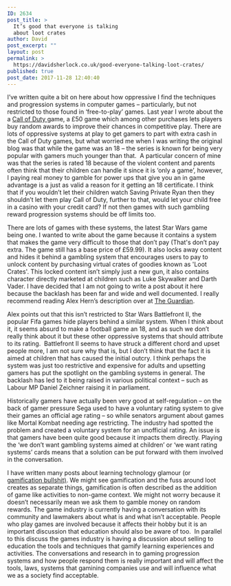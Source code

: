 ```yaml
---
ID: 2634
post_title: >
  It’s good that everyone is talking
  about loot crates
author: David
post_excerpt: ""
layout: post
permalink: >
  https://davidsherlock.co.uk/good-everyone-talking-loot-crates/
published: true
post_date: 2017-11-28 12:40:40
---
```

I’ve written quite a bit on here about how oppressive I find the techniques and progression systems in computer games – particularly, but not restricted to those found in ‘free-to-play’ games. Last year I wrote about the a <a href="http://davidsherlock.co.uk/glamorous-games-call-of-duty-blood-guts-and-gambling-for-kids/">Call of Duty </a>game, a £50 game which among other purchases lets players buy random awards to improve their chances in competitive play. There are lots of oppressive systems at play to get gamers to part with extra cash in the Call of Duty games, but what worried me when I was writing the original blog was that while the game was an 18 – the series is known for being very popular with gamers much younger than that.  A particular concern of mine was that the series is rated 18 because of the violent content and parents often think that their children can handle it since it is ‘only a game’, however, I paying real money to gamble for power ups that give you an in game advantage is a just as valid a reason for it getting an 18 certificate. I think that if you wouldn’t let their children watch Saving Private Ryan then they shouldn’t let them play Call of Duty, further to that, would let your child free in a casino with your credit card? If not then games with such gambling reward progression systems should be off limits too.

There are lots of games with these systems, the latest Star Wars game being one. I wanted to write about the game because it contains a system that makes the game very difficult to those that don’t pay (That's don’t pay extra. The game still has a base price of £59.99). It also locks away content and hides it behind a gambling system that encourages users to pay to unlock content by purchasing virtual crates of goodies known as 'Loot Crates'. This locked content isn’t simply just a new gun, it also contains character directly marketed at children such as Luke Skywalker and Darth Vader. I have decided that I am not going to write a post about it here because the backlash has been far and wide and well documented. I really recommend reading Alex Hern’s description over at <a href="https://www.theguardian.com/games/shortcuts/2017/nov/26/how-much-star-wars-battlefront-ii-and-the-problem-with-paid-for-video-game-rewards">The Guardian</a>.

Alex points out that this isn’t restricted to Star Wars Battlefront II, the popular Fifa games hide players behind a similar system. When I think about it, it seems absurd to make a football game an 18, and as such we don’t really think about it but these other oppressive systems that should attribute to its rating.  Battlefront II seems to have struck a different chord and upset people more, I am not sure why that is, but I don’t think that the fact it is aimed at children that has caused the initial outcry. I think perhaps the system was just too restrictive and expensive for adults and upsetting gamers has put the spotlight on the gambling systems in general. The backlash has led to it being raised in various political context – such as Labour MP Daniel Zeichner raising it in parliament.

Historically gamers have actually been very good at self-regulation – on the back of gamer pressure Sega used to have a voluntary rating system to give their games an official age rating – so while senators argument about games like Mortal Kombat needing age restricting. The industry had spotted the problem and created a voluntary system for an unofficial rating. An issue is that gamers have been quite good because it impacts them directly. Playing the ‘we don’t want gambling systems aimed at children’ or ‘we want rating systems’ cards means that a solution can be put forward with them involved in the conversation.

I have written many posts about learning technology glamour (or <a href="http://bogost.com/writing/blog/gamification_is_bullshit/">gamification bullshit)</a>. We might see gamification and the fuss around loot creates as separate things, gamification is often described as the addition of game like activities to non-game context. We might not worry because it doesn’t necessarily mean we ask them to gamble money on random rewards. The game industry is currently having a conversation with its community and lawmakers about what is and what isn’t acceptable. People who play games are involved because it affects their hobby but it is an important discussion that education should also be aware of too.  In parallel to this discuss the games industry is having a discussion about selling to education the tools and techniques that gamify learning experiences and activities. The conversations and research in to gaming progression systems and how people respond them is really important and will affect the tools, laws, systems that gamining companies use and will influence what we as a society find acceptable.